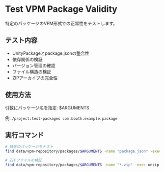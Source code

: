 # Test VPM Package Validity

特定のパッケージのVPM形式での正常性をテストします。

## テスト内容
- UnityPackageとpackage.jsonの整合性
- 依存関係の検証
- バージョン管理の確認
- ファイル構造の検証
- ZIPアーカイブの完全性

## 使用方法
引数にパッケージ名を指定: $ARGUMENTS

例: `/project:test-packages com.booth.example.package`

## 実行コマンド
```bash
# 特定のパッケージをテスト
find data/vpm-repository/packages/$ARGUMENTS -name "package.json" -exec cat {} \;

# ZIPファイルの検証
find data/vpm-repository/packages/$ARGUMENTS -name "*.zip" -exec unzip -t {} \;
```